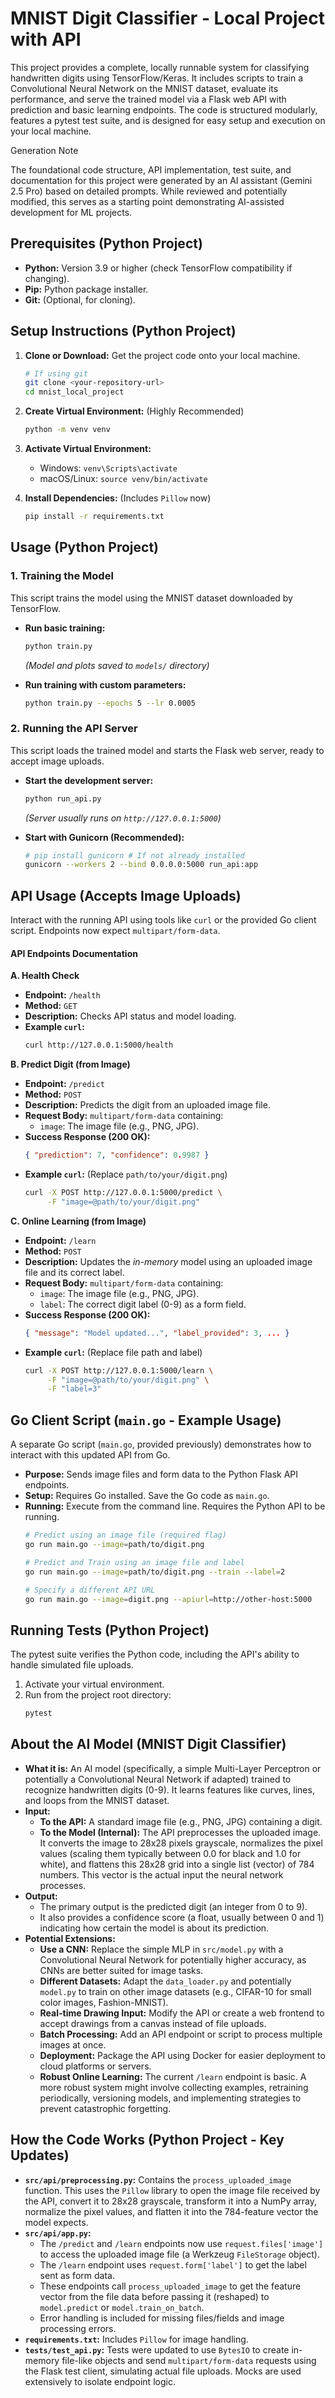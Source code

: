 # MNIST Digit Classifier - Local Project with API

This project provides a complete, locally runnable system for classifying handwritten digits using TensorFlow/Keras. It includes scripts to train a Convolutional Neural Network on the MNIST dataset, evaluate its performance, and serve the trained model via a Flask web API with prediction and basic learning endpoints. The code is structured modularly, features a pytest test suite, and is designed for easy setup and execution on your local machine.

Generation Note

The foundational code structure, API implementation, test suite, and documentation for this project were generated by an AI assistant (Gemini 2.5 Pro) based on detailed prompts. While reviewed and potentially modified, this serves as a starting point demonstrating AI-assisted development for ML projects.

## Prerequisites (Python Project)

*   **Python:** Version 3.9 or higher (check TensorFlow compatibility if changing).
*   **Pip:** Python package installer.
*   **Git:** (Optional, for cloning).

## Setup Instructions (Python Project)

1.  **Clone or Download:** Get the project code onto your local machine.
    ```bash
    # If using git
    git clone <your-repository-url>
    cd mnist_local_project
    ```

2.  **Create Virtual Environment:** (Highly Recommended)
    ```bash
    python -m venv venv
    ```

3.  **Activate Virtual Environment:**
    *   Windows: `venv\Scripts\activate`
    *   macOS/Linux: `source venv/bin/activate`

4.  **Install Dependencies:** (Includes `Pillow` now)
    ```bash
    pip install -r requirements.txt
    ```

## Usage (Python Project)

### 1. Training the Model

This script trains the model using the MNIST dataset downloaded by TensorFlow.

*   **Run basic training:**
    ```bash
    python train.py
    ```
    *(Model and plots saved to `models/` directory)*

*   **Run training with custom parameters:**
    ```bash
    python train.py --epochs 5 --lr 0.0005
    ```

### 2. Running the API Server

This script loads the trained model and starts the Flask web server, ready to accept image uploads.

*   **Start the development server:**
    ```bash
    python run_api.py
    ```
    *(Server usually runs on `http://127.0.0.1:5000`)*

*   **Start with Gunicorn (Recommended):**
    ```bash
    # pip install gunicorn # If not already installed
    gunicorn --workers 2 --bind 0.0.0.0:5000 run_api:app
    ```

## API Usage (Accepts Image Uploads)

Interact with the running API using tools like `curl` or the provided Go client script. Endpoints now expect `multipart/form-data`.

#### API Endpoints Documentation

**A. Health Check**

*   **Endpoint:** `/health`
*   **Method:** `GET`
*   **Description:** Checks API status and model loading.
*   **Example `curl`:**
    ```bash
    curl http://127.0.0.1:5000/health
    ```

**B. Predict Digit (from Image)**

*   **Endpoint:** `/predict`
*   **Method:** `POST`
*   **Description:** Predicts the digit from an uploaded image file.
*   **Request Body:** `multipart/form-data` containing:
    *   `image`: The image file (e.g., PNG, JPG).
*   **Success Response (200 OK):**
    ```json
    { "prediction": 7, "confidence": 0.9987 }
    ```
*   **Example `curl`:** (Replace `path/to/your/digit.png`)
    ```bash
    curl -X POST http://127.0.0.1:5000/predict \
         -F "image=@path/to/your/digit.png"
    ```

**C. Online Learning (from Image)**

*   **Endpoint:** `/learn`
*   **Method:** `POST`
*   **Description:** Updates the *in-memory* model using an uploaded image file and its correct label.
*   **Request Body:** `multipart/form-data` containing:
    *   `image`: The image file (e.g., PNG, JPG).
    *   `label`: The correct digit label (0-9) as a form field.
*   **Success Response (200 OK):**
    ```json
    { "message": "Model updated...", "label_provided": 3, ... }
    ```
*   **Example `curl`:** (Replace file path and label)
    ```bash
    curl -X POST http://127.0.0.1:5000/learn \
         -F "image=@path/to/your/digit.png" \
         -F "label=3"
    ```

## Go Client Script (`main.go` - Example Usage)

A separate Go script (`main.go`, provided previously) demonstrates how to interact with this updated API from Go.

*   **Purpose:** Sends image files and form data to the Python Flask API endpoints.
*   **Setup:** Requires Go installed. Save the Go code as `main.go`.
*   **Running:** Execute from the command line. Requires the Python API to be running.
    ```bash
    # Predict using an image file (required flag)
    go run main.go --image=path/to/digit.png

    # Predict and Train using an image file and label
    go run main.go --image=path/to/digit.png --train --label=2

    # Specify a different API URL
    go run main.go --image=digit.png --apiurl=http://other-host:5000
    ```

## Running Tests (Python Project)

The pytest suite verifies the Python code, including the API's ability to handle simulated file uploads.

1.  Activate your virtual environment.
2.  Run from the project root directory:
    ```bash
    pytest
    ```

## About the AI Model (MNIST Digit Classifier)

*   **What it is:** An AI model (specifically, a simple Multi-Layer Perceptron or potentially a Convolutional Neural Network if adapted) trained to recognize handwritten digits (0-9). It learns features like curves, lines, and loops from the MNIST dataset.
*   **Input:**
    *   **To the API:** A standard image file (e.g., PNG, JPG) containing a digit.
    *   **To the Model (Internal):** The API preprocesses the uploaded image. It converts the image to 28x28 pixels grayscale, normalizes the pixel values (scaling them typically between 0.0 for black and 1.0 for white), and flattens this 28x28 grid into a single list (vector) of 784 numbers. This vector is the actual input the neural network processes.
*   **Output:**
    *   The primary output is the predicted digit (an integer from 0 to 9).
    *   It also provides a confidence score (a float, usually between 0 and 1) indicating how certain the model is about its prediction.
*   **Potential Extensions:**
    *   **Use a CNN:** Replace the simple MLP in `src/model.py` with a Convolutional Neural Network for potentially higher accuracy, as CNNs are better suited for image tasks.
    *   **Different Datasets:** Adapt the `data_loader.py` and potentially `model.py` to train on other image datasets (e.g., CIFAR-10 for small color images, Fashion-MNIST).
    *   **Real-time Drawing Input:** Modify the API or create a web frontend to accept drawings from a canvas instead of file uploads.
    *   **Batch Processing:** Add an API endpoint or script to process multiple images at once.
    *   **Deployment:** Package the API using Docker for easier deployment to cloud platforms or servers.
    *   **Robust Online Learning:** The current `/learn` endpoint is basic. A more robust system might involve collecting examples, retraining periodically, versioning models, and implementing strategies to prevent catastrophic forgetting.

## How the Code Works (Python Project - Key Updates)

*   **`src/api/preprocessing.py`:** Contains the `process_uploaded_image` function. This uses the `Pillow` library to open the image file received by the API, convert it to 28x28 grayscale, transform it into a NumPy array, normalize the pixel values, and flatten it into the 784-feature vector the model expects.
*   **`src/api/app.py`:**
    *   The `/predict` and `/learn` endpoints now use `request.files['image']` to access the uploaded image file (a Werkzeug `FileStorage` object).
    *   The `/learn` endpoint uses `request.form['label']` to get the label sent as form data.
    *   These endpoints call `process_uploaded_image` to get the feature vector from the file data before passing it (reshaped) to `model.predict` or `model.train_on_batch`.
    *   Error handling is included for missing files/fields and image processing errors.
*   **`requirements.txt`:** Includes `Pillow` for image handling.
*   **`tests/test_api.py`:** Tests were updated to use `BytesIO` to create in-memory file-like objects and send `multipart/form-data` requests using the Flask test client, simulating actual file uploads. Mocks are used extensively to isolate endpoint logic.